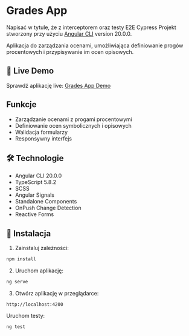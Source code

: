 # Grades App
Napisać  w tytule, że z interceptorem oraz testy E2E Cypress
Projekt stworzony przy użyciu [Angular CLI](https://github.com/angular/angular-cli) version 20.0.0. 

Aplikacja do zarządzania ocenami, umożliwiająca definiowanie progów procentowych i przypisywanie im ocen opisowych. 

## 🚀 Live Demo

Sprawdź aplikację live: [Grades App Demo](https://krzysztofkoczy.github.io/Grades-App/)

## Funkcje

- Zarządzanie ocenami z progami procentowymi
- Definiowanie ocen symbolicznych i opisowych
- Walidacja formularzy
- Responsywny interfejs

## 🛠️ Technologie

- Angular CLI 20.0.0
- TypeScript 5.8.2
- SCSS
- Angular Signals
- Standalone Components
- OnPush Change Detection
- Reactive Forms

## 🔧 Instalacja

1. Zainstaluj zależności:
```bash
npm install
```

2. Uruchom aplikację:
```bash
ng serve
```

3. Otwórz aplikację w przeglądarce:
```
http://localhost:4200
```

Uruchom testy:
```bash
ng test
```
